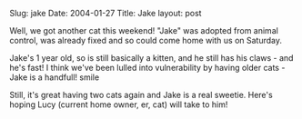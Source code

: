 Slug: jake
Date: 2004-01-27
Title: Jake
layout: post

Well, we got another cat this weekend! &quot;Jake&quot; was adopted from animal control, was already fixed and so could come home with us on Saturday.

<div align="center"></div>

Jake&#39;s 1 year old, so is still basically a kitten, and he still has his claws - and he&#39;s fast! I think we&#39;ve been lulled into vulnerability by having older cats - Jake is a handfull! smile

Still, it&#39;s great having two cats again and Jake is a real sweetie. Here&#39;s hoping Lucy (current home owner, er, cat) will take to him!
